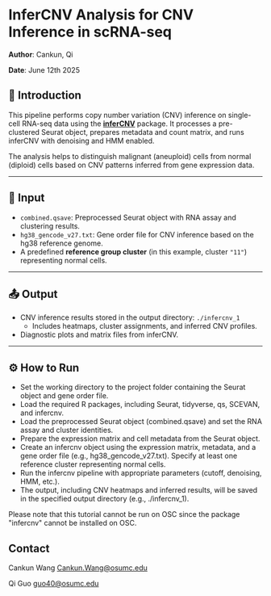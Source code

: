 # InferCNV Analysis for CNV Inference in scRNA-seq

**Author**: Cankun, Qi

**Date**: June 12th 2025

## 📘 Introduction

This pipeline performs copy number variation (CNV) inference on single-cell RNA-seq data using the [**inferCNV**](https://github.com/broadinstitute/inferCNV) package. It processes a pre-clustered Seurat object, prepares metadata and count matrix, and runs inferCNV with denoising and HMM enabled.

The analysis helps to distinguish malignant (aneuploid) cells from normal (diploid) cells based on CNV patterns inferred from gene expression data.

---

## 📂 Input

- `combined.qsave`: Preprocessed Seurat object with RNA assay and clustering results.
- `hg38_gencode_v27.txt`: Gene order file for CNV inference based on the hg38 reference genome.
- A predefined **reference group cluster** (in this example, cluster `"11"`) representing normal cells.

---

## 📤 Output

- CNV inference results stored in the output directory: `./infercnv_1`
  - Includes heatmaps, cluster assignments, and inferred CNV profiles.
- Diagnostic plots and matrix files from inferCNV.

---

## ⚙️ How to Run

- Set the working directory to the project folder containing the Seurat object and gene order file.
- Load the required R packages, including Seurat, tidyverse, qs, SCEVAN, and infercnv.
- Load the preprocessed Seurat object (combined.qsave) and set the RNA assay and cluster identities.
- Prepare the expression matrix and cell metadata from the Seurat object.
- Create an infercnv object using the expression matrix, metadata, and a gene order file (e.g., hg38_gencode_v27.txt). Specify at least one reference cluster representing normal cells.
- Run the infercnv pipeline with appropriate parameters (cutoff, denoising, HMM, etc.).
- The output, including CNV heatmaps and inferred results, will be saved in the specified output directory (e.g., ./infercnv_1).

Please note that this tutorial cannot be run on OSC since the package "infercnv" cannot be installed on OSC.


## Contact

Cankun Wang
Cankun.Wang@osumc.edu

Qi Guo
guo40@osumc.edu
